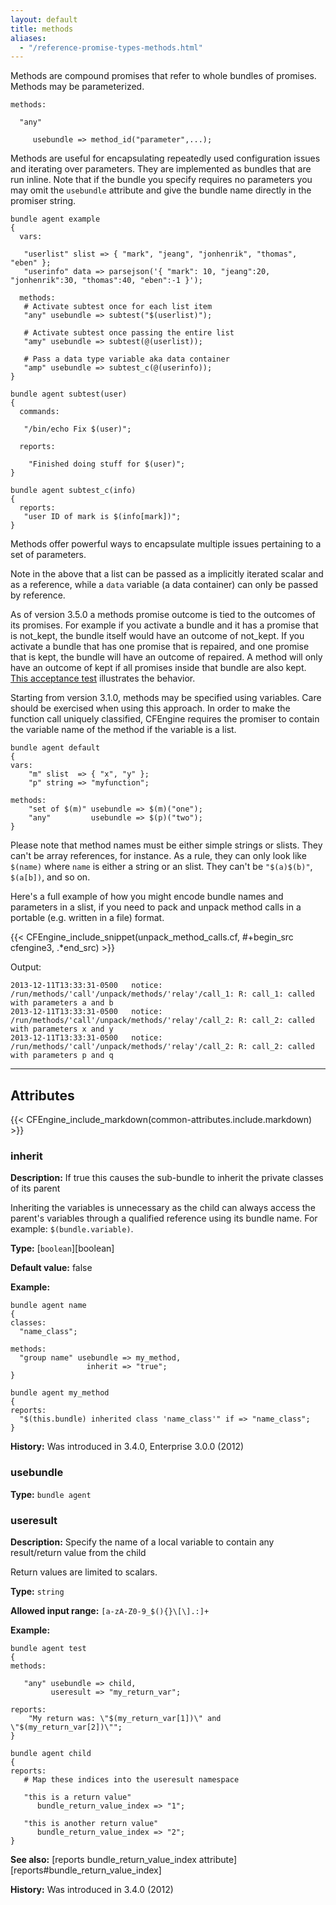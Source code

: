 ```yaml
---
layout: default
title: methods
aliases:
  - "/reference-promise-types-methods.html"
---
```


Methods are compound promises that refer to whole bundles of promises.
Methods may be parameterized.

```cf3
methods:

  "any"

     usebundle => method_id("parameter",...);
```

Methods are useful for encapsulating repeatedly used configuration issues and
iterating over parameters. They are implemented as bundles that are run
inline. Note that if the bundle you specify requires no parameters you
may omit the `usebundle` attribute and give the bundle name directly in
the promiser string.

```cf3
bundle agent example
{
  vars:

   "userlist" slist => { "mark", "jeang", "jonhenrik", "thomas", "eben" };
   "userinfo" data => parsejson('{ "mark": 10, "jeang":20, "jonhenrik":30, "thomas":40, "eben":-1 }');

  methods:
   # Activate subtest once for each list item
   "any" usebundle => subtest("$(userlist)");

   # Activate subtest once passing the entire list
   "amy" usebundle => subtest(@(userlist));

   # Pass a data type variable aka data container
   "amp" usebundle => subtest_c(@(userinfo));
}

bundle agent subtest(user)
{
  commands:

   "/bin/echo Fix $(user)";

  reports:

    "Finished doing stuff for $(user)";
}

bundle agent subtest_c(info)
{
  reports:
   "user ID of mark is $(info[mark])";
}
```

Methods offer powerful ways to encapsulate multiple issues pertaining to
a set of parameters.

Note in the above that a list can be passed as a implicitly iterated
scalar and as a reference, while a `data` variable (a data container)
can only be passed by reference.

As of version 3.5.0 a methods promise outcome is tied to the outcomes of its
promises. For example if you activate a bundle and it has a promise that is
not_kept, the bundle itself would have an outcome of not_kept. If you activate
a bundle that has one promise that is repaired, and one promise that is kept,
the bundle will have an outcome of repaired. A method will only have an outcome
of kept if all promises inside that bundle are also kept.
[This acceptance test](https://github.com/cfengine/core/blob/master/tests/acceptance/21_methods/method_outcomes.cf)
illustrates the behavior.

Starting from version 3.1.0, methods may be specified using variables.
Care should be exercised when using this approach. In order to make the
function call uniquely classified, CFEngine requires the promiser to
contain the variable name of the method if the variable is a list.

```cf3
bundle agent default
{
vars:
    "m" slist  => { "x", "y" };
    "p" string => "myfunction";

methods:
    "set of $(m)" usebundle => $(m)("one");
    "any"         usebundle => $(p)("two");
}
```

Please note that method names must be either simple strings or slists.
They can't be array references, for instance. As a rule, they can
only look like `$(name)` where `name` is either a string or an slist.
They can't be `"$(a)$(b)"`, `$(a[b])`, and so on.

Here's a full example of how you might encode bundle names and
parameters in a slist, if you need to pack and unpack method calls in
a portable (e.g. written in a file) format.

{{< CFEngine_include_snippet(unpack_method_calls.cf, #\+begin_src cfengine3, .*end_src) >}}

Output:

```
2013-12-11T13:33:31-0500   notice: /run/methods/'call'/unpack/methods/'relay'/call_1: R: call_1: called with parameters a and b
2013-12-11T13:33:31-0500   notice: /run/methods/'call'/unpack/methods/'relay'/call_2: R: call_2: called with parameters x and y
2013-12-11T13:33:31-0500   notice: /run/methods/'call'/unpack/methods/'relay'/call_2: R: call_2: called with parameters p and q
```

---

## Attributes

{{< CFEngine_include_markdown(common-attributes.include.markdown) >}}

### inherit

**Description:** If true this causes the sub-bundle to inherit the private
classes of its parent

Inheriting the variables is unnecessary as the child can always access the
parent's variables through a qualified reference using its bundle name. For
example: `$(bundle.variable)`.

**Type:** [`boolean`][boolean]

**Default value:** false

**Example:**

```cf3
bundle agent name
{
classes:
  "name_class";

methods:
  "group name" usebundle => my_method,
                 inherit => "true";
}

bundle agent my_method
{
reports:
  "$(this.bundle) inherited class 'name_class'" if => "name_class";
}
```

**History:** Was introduced in 3.4.0, Enterprise 3.0.0 (2012)

### usebundle

**Type:** `bundle agent`

### useresult

**Description:** Specify the name of a local variable to contain any
result/return value from the child

Return values are limited to scalars.

**Type:** `string`

**Allowed input range:** `[a-zA-Z0-9_$(){}\[\].:]+`

**Example:**

```cf3
bundle agent test
{
methods:

   "any" usebundle => child,
         useresult => "my_return_var";

reports:
    "My return was: \"$(my_return_var[1])\" and \"$(my_return_var[2])\"";
}

bundle agent child
{
reports:
   # Map these indices into the useresult namespace

   "this is a return value"
      bundle_return_value_index => "1";

   "this is another return value"
      bundle_return_value_index => "2";
}
```

**See also:** [reports bundle_return_value_index attribute][reports#bundle_return_value_index]

**History:** Was introduced in 3.4.0 (2012)
